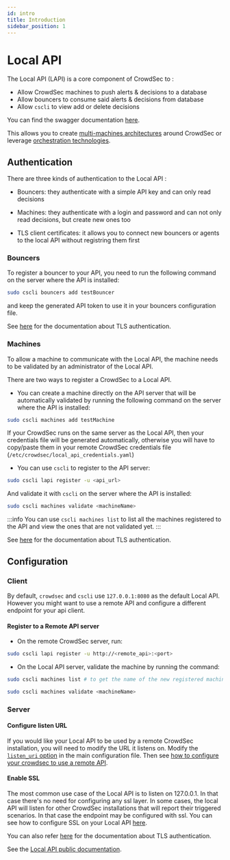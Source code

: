 ```yaml
---
id: intro
title: Introduction
sidebar_position: 1
---
```


# Local API

The Local API (LAPI) is a core component of CrowdSec to :

 - Allow CrowdSec machines to push alerts & decisions to a database
 - Allow bouncers to consume said alerts & decisions from database
 - Allow `cscli` to view add or delete decisions

You can find the swagger documentation [here](https://crowdsecurity.github.io/api_doc/index.html?urls.primaryName=LAPI).

This allows you to create [multi-machines architectures](https://crowdsec.net/multi-server-setup/) around CrowdSec or leverage [orchestration technologies](https://crowdsec.net/secure-docker-compose-stacks-with-crowdsec/).

## Authentication

There are three kinds of authentication to the Local API :

 - Bouncers: they authenticate with a simple API key and can only read decisions

 - Machines: they authenticate with a login and password and can not only read decisions, but create new ones too

 - TLS client certificates: it allows you to connect new bouncers or agents to the local API without registring them first 


### Bouncers

To register a bouncer to your API, you need to run the following command on the server where the API is installed:

```bash
sudo cscli bouncers add testBouncer
```

and keep the generated API token to use it in your bouncers configuration file.

See [here](/local_api/tls_auth.md) for the documentation about TLS authentication.

### Machines

To allow a machine to communicate with the Local API, the machine needs to be validated by an administrator of the Local API.

There are two ways to register a CrowdSec to a Local API.

* You can create a machine directly on the API server that will be automatically validated by running the following command on the server where the API is installed:

```bash
sudo cscli machines add testMachine
```

If your CrowdSec runs on the same server as the Local API, then your credentials file will be generated automatically, otherwise you will have to copy/paste them in your remote CrowdSec credentials file (`/etc/crowdsec/local_api_credentials.yaml`)

* You can use `cscli` to register to the API server:

```bash
sudo cscli lapi register -u <api_url>
```

And validate it with `cscli` on the server where the API is installed:

```bash
sudo cscli machines validate <machineName>
```

:::info
You can use `cscli machines list` to list all the machines registered to the API and view the ones that are not validated yet.
:::

See [here](/local_api/tls_auth.md) for the documentation about TLS authentication.

## Configuration

### Client

By default, `crowdsec` and `cscli` use `127.0.0.1:8080` as the default Local API. However you might want to use a remote API and configure a different endpoint for your api client.

#### Register to a Remote API server

* On the remote CrowdSec server, run:

```bash
sudo cscli lapi register -u http://<remote_api>:<port>
```

* On the Local API server, validate the machine by running the command:


```bash
sudo cscli machines list # to get the name of the new registered machine
```

```bash
sudo cscli machines validate <machineName>
```


### Server

#### Configure listen URL

If you would like your Local API to be used by a remote CrowdSec installation, you will need to modify the URL it listens on.
Modify the [`listen_uri` option](/configuration/crowdsec_configuration.md#listen_uri) in the main configuration file.
Then see [how to configure your crowdsec to use a remote API](/user_guides/machines_management.mdx).


#### Enable SSL

The most common use case of the Local API is to listen on 127.0.0.1. In that case there's no need for
configuring any ssl layer. In some cases, the local API will listen for other CrowdSec installations that
will report their triggered scenarios. In that case the endpoint may be configured with ssl.
You can see how to configure SSL on your Local API [here](/configuration/crowdsec_configuration.md#tls).

You can also refer [here](/local_api/tls_auth.md) for the documentation about TLS authentication.


See the [Local API public documentation](https://crowdsecurity.github.io/api_doc/index.html?urls.primaryName=LAPI).


